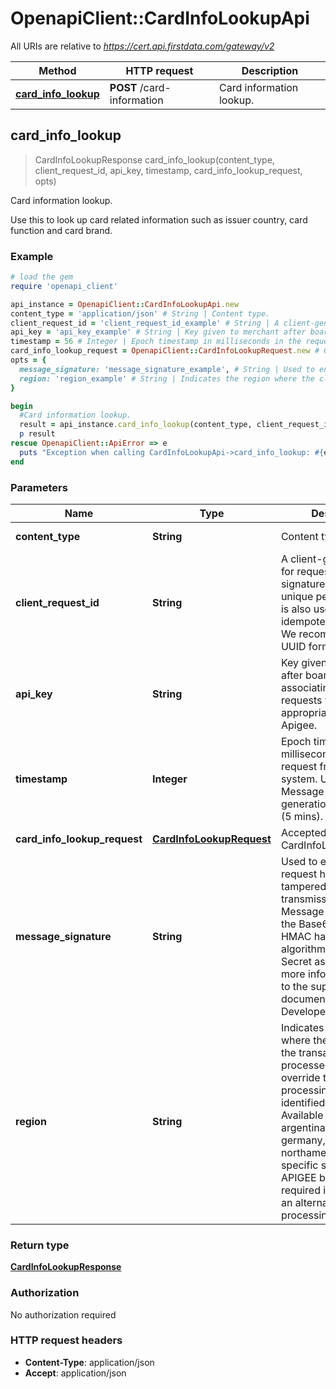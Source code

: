 # OpenapiClient::CardInfoLookupApi

All URIs are relative to *https://cert.api.firstdata.com/gateway/v2*

Method | HTTP request | Description
------------- | ------------- | -------------
[**card_info_lookup**](CardInfoLookupApi.md#card_info_lookup) | **POST** /card-information | Card information lookup.



## card_info_lookup

> CardInfoLookupResponse card_info_lookup(content_type, client_request_id, api_key, timestamp, card_info_lookup_request, opts)

Card information lookup.

Use this to look up card related information such as issuer country, card function and card brand.

### Example

```ruby
# load the gem
require 'openapi_client'

api_instance = OpenapiClient::CardInfoLookupApi.new
content_type = 'application/json' # String | Content type.
client_request_id = 'client_request_id_example' # String | A client-generated ID for request tracking and signature creation, unique per request.  This is also used for idempotency control. We recommend 128-bit UUID format.
api_key = 'api_key_example' # String | Key given to merchant after boarding associating their requests with the appropriate app in Apigee.
timestamp = 56 # Integer | Epoch timestamp in milliseconds in the request from a client system. Used for Message Signature generation and time limit (5 mins).
card_info_lookup_request = OpenapiClient::CardInfoLookupRequest.new # CardInfoLookupRequest | Accepted request type: CardInfoLookupRequest.
opts = {
  message_signature: 'message_signature_example', # String | Used to ensure the request has not been tampered with during transmission. The Message-Signature is the Base64 encoded HMAC hash (SHA256 algorithm with the API Secret as the key.) For more information, refer to the supporting documentation on the Developer Portal.
  region: 'region_example' # String | Indicates the region where the client wants the transaction to be processed. This will override the default processing region identified for the client. Available options are argentina, brazil, germany, india and northamerica. Region specific store setup and APIGEE boarding is required in order to use an alternate region for processing.
}

begin
  #Card information lookup.
  result = api_instance.card_info_lookup(content_type, client_request_id, api_key, timestamp, card_info_lookup_request, opts)
  p result
rescue OpenapiClient::ApiError => e
  puts "Exception when calling CardInfoLookupApi->card_info_lookup: #{e}"
end
```

### Parameters


Name | Type | Description  | Notes
------------- | ------------- | ------------- | -------------
 **content_type** | **String**| Content type. | [default to &#39;application/json&#39;]
 **client_request_id** | **String**| A client-generated ID for request tracking and signature creation, unique per request.  This is also used for idempotency control. We recommend 128-bit UUID format. | 
 **api_key** | **String**| Key given to merchant after boarding associating their requests with the appropriate app in Apigee. | 
 **timestamp** | **Integer**| Epoch timestamp in milliseconds in the request from a client system. Used for Message Signature generation and time limit (5 mins). | 
 **card_info_lookup_request** | [**CardInfoLookupRequest**](CardInfoLookupRequest.md)| Accepted request type: CardInfoLookupRequest. | 
 **message_signature** | **String**| Used to ensure the request has not been tampered with during transmission. The Message-Signature is the Base64 encoded HMAC hash (SHA256 algorithm with the API Secret as the key.) For more information, refer to the supporting documentation on the Developer Portal. | [optional] 
 **region** | **String**| Indicates the region where the client wants the transaction to be processed. This will override the default processing region identified for the client. Available options are argentina, brazil, germany, india and northamerica. Region specific store setup and APIGEE boarding is required in order to use an alternate region for processing. | [optional] 

### Return type

[**CardInfoLookupResponse**](CardInfoLookupResponse.md)

### Authorization

No authorization required

### HTTP request headers

- **Content-Type**: application/json
- **Accept**: application/json

